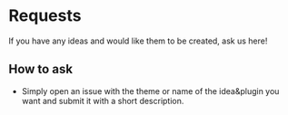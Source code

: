 # Requests
If you have any ideas and would like them to be created, ask us here!

## How to ask
- Simply open an issue with the theme or name of the idea&plugin you want and submit it with a short description.
